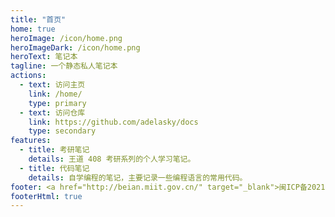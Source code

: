 ```yaml
---
title: "首页"
home: true
heroImage: /icon/home.png
heroImageDark: /icon/home.png
heroText: 笔记本
tagline: 一个静态私人笔记本
actions:
  - text: 访问主页
    link: /home/
    type: primary
  - text: 访问仓库
    link: https://github.com/adelasky/docs
    type: secondary
features:
  - title: 考研笔记
    details: 王道 408 考研系列的个人学习笔记。
  - title: 代码笔记
    details: 自学编程的笔记，主要记录一些编程语言的常用代码。
footer: <a href="http://beian.miit.gov.cn/" target="_blank">闽ICP备2021019269号</a>
footerHtml: true
---
```

